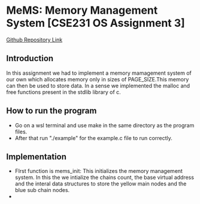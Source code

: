 # MeMS: Memory Management System [CSE231 OS Assignment 3]
[Github Repository Link](https://github.com/pecpo/os-ass-3)

## Introduction
In this assignment we had to implement a memory mamagement system of our own which allocates memory only in sizes of PAGE_SIZE.This memory can then be used to store data. In a sense we implemented the malloc and free functions present in the stdlib library of c.

## How to run the program
- Go on a wsl terminal and use make in the same directory as the program files.
- After that run "./example" for the example.c file to run correctly.

## Implementation
- FIrst function is mems_init: This initializes the memory management system. In this the we intialize the chains count, the base virtual address and the interal data structures to store the 
yellow main nodes and the blue sub chain nodes.
-  